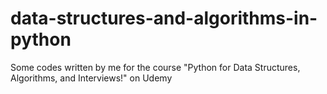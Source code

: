# data-structures-and-algorithms-in-python
Some codes written by me for the course "Python for Data Structures, Algorithms, and Interviews!" on Udemy
